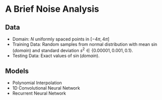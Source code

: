 # A Brief Noise Analysis



## Data

- Domain: $N$ uniformly spaced points in $[-4\pi, 4\pi]$
- Training Data: Random samples from normal distribution with mean $\sin{(domain)}$ and standard deviation $s^2\in \{ 0.00001, 0.001, 0.1 \}$.
- Testing Data: Exact values of $\sin{(domain)}$.

## Models

- Polynomial Interpolation
- 1D Convolutional Neural Network
- Recurrent Neural Network
